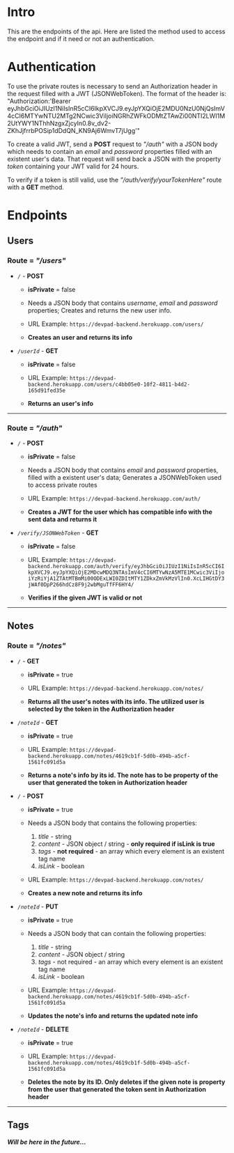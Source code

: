 # Intro

This are the endpoints of the api. Here are listed the method used to access
the endpoint and if it need or not an authentication.

# Authentication

To use the private routes is necessary to send an Authorization header in the request filled with a JWT (JSONWebToken). The format of the header is: "Authorization:'Bearer eyJhbGciOiJIUzI1NiIsInR5cCI6IkpXVCJ9.eyJpYXQiOjE2MDU0NzU0NjQsImV4cCI6MTYwNTU2MTg2NCwic3ViIjoiNGRhZWFkODMtZTAwZi00NTI2LWI1M2UtYWY1NThhNzgxZjcyIn0.8v_dv2-ZKhJjfrrbPOSip1dDdQN_KN9Aj6WmvT7jUgg'"

To create a valid JWT, send a **POST** request to _"/auth"_ with a JSON body which needs to contain
an _email_ and _password_ properties filled with an existent user's data. That request will send back a JSON
with the property _token_ containing your JWT valid for 24 hours.

To verify if a token is still valid, use the _"/auth/verify/yourTokenHere"_ route with a **GET** method.

# Endpoints

## Users

### Route = _"/users"_

-   _`/`_ - **POST**

    -   **isPrivate** = false

    -   Needs a JSON body that contains _username_, _email_ and _password_ properties;
        Creates and returns the new user info.

    -   URL Example: `https://devpad-backend.herokuapp.com/users/`

    -   **Creates an user and returns its info**

-   _`/userId`_ - **GET**

    -   **isPrivate** = false

    -   URL Example: `https://devpad-backend.herokuapp.com/users/c4bb05e0-10f2-4811-b4d2-165d91fed35e`

    -   **Returns an user's info**

---

### Route = _"/auth"_

-   _`/`_ - **POST**

    -   **isPrivate** = false

    -   Needs a JSON body that contains _email_ and _password_ properties, filled with a existent user's data;
        Generates a JSONWebToken used to access private routes

    -   URL Example: `https://devpad-backend.herokuapp.com/auth/`

    -   **Creates a JWT for the user which has compatible info with the sent data and returns it**

-   _`/verify/JSONWebToken`_ - **GET**

    -   **isPrivate** = false

    -   URL Example: `https://devpad-backend.herokuapp.com/auth/verify/eyJhbGciOiJIUzI1NiIsInR5cCI6IkpXVCJ9.eyJpYXQiOjE2MDcwMDQ3NTAsImV4cCI6MTYwNzA5MTE1MCwic3ViIjoiYzRiYjA1ZTAtMTBmMi00ODExLWI0ZDItMTY1ZDkxZmVkMzVlIn0.XcLIHGtDY3jWAf0DpP266hdCz8F9j2wbMguTfFF6HY4/`

    -   **Verifies if the given JWT is valid or not**

---

## Notes

### Route = _"/notes"_

-   _`/`_ - **GET**

    -   **isPrivate** = true

    -   URL Example: `https://devpad-backend.herokuapp.com/notes/`

    -   **Returns all the user's notes with its info. The utilized user is selected by the token in the Authorization header**

-   _`/noteId`_ - **GET**

    -   **isPrivate** = true

    -   URL Example: `https://devpad-backend.herokuapp.com/notes/4619cb1f-5d0b-494b-a5cf-1561fc091d5a`

    -   **Returns a note's info by its id. The note has to be property of the user that generated the token in Authorization header**

-   _`/`_ - **POST**

    -   **isPrivate** = true

    -   Needs a JSON body that contains the following properties:

        1. _title_ - string
        2. _content_ - JSON object / string - **only required if isLink is true**
        3. _tags_ - **not required** - an array which every element is an existent tag name
        4. _isLink_ - boolean

    -   URL Example: `https://devpad-backend.herokuapp.com/notes/`

    -   **Creates a new note and returns its info**

-   _`/noteId`_ - **PUT**

    -   **isPrivate** = true

    -   Needs a JSON body that can contain the following properties:

        1. _title_ - string
        2. _content_ - JSON object / string
        3. _tags_ - not required - an array which every element is an existent tag name
        4. _isLink_ - boolean

    -   URL Example: `https://devpad-backend.herokuapp.com/notes/4619cb1f-5d0b-494b-a5cf-1561fc091d5a`

    -   **Updates the note's info and returns the updated note info**

-   _`/noteId`_ - **DELETE**

    -   **isPrivate** = true

    -   URL Example: `https://devpad-backend.herokuapp.com/notes/4619cb1f-5d0b-494b-a5cf-1561fc091d5a`

    -   **Deletes the note by its ID. Only deletes if the given note is property from the user that generated the token sent in Authorization header**

---

## Tags

**_Will be here in the future..._**
